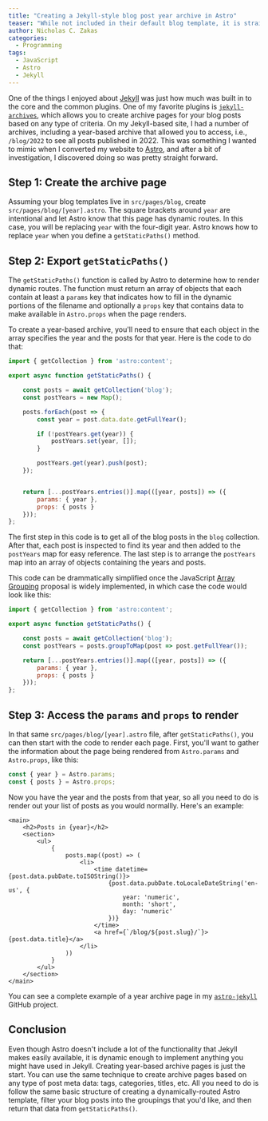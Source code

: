 ```yaml
---
title: "Creating a Jekyll-style blog post year archive in Astro"
teaser: "While not included in their default blog template, it is straightforward to create a year-based archive for your posts in Astro."
author: Nicholas C. Zakas
categories:
  - Programming
tags:
  - JavaScript
  - Astro
  - Jekyll
---
```


One of the things I enjoyed about [Jekyll](https://jekyllrb.com) was just how much was built in to the core and the common plugins. One of my favorite plugins is [`jekyll-archives`](https://github.com/jekyll/jekyll-archives), which allows you to create archive pages for your blog posts based on any type of criteria. On my Jekyll-based site, I had a number of archives, including a year-based archive that allowed you to access, i.e., `/blog/2022` to see all posts published in 2022. This was something I wanted to mimic when I converted my website to [Astro](https://astro.build), and after a bit of investigation, I discovered doing so was pretty straight forward.

## Step 1: Create the archive page

Assuming your blog templates live in `src/pages/blog`, create `src/pages/blog/[year].astro`. The square brackets around `year` are intentional and let Astro know that this page has dynamic routes. In this case, you will be replacing `year` with the four-digit year. Astro knows how to replace `year` when you define a `getStaticPaths()` method.

## Step 2: Export `getStaticPaths()`

The `getStaticPaths()` function is called by Astro to determine how to render dynamic routes. The function must return an array of objects that each contain at least a `params` key that indicates how to fill in the dynamic portions of the filename and optionally a `props` key that contains data to make available in `Astro.props` when the page renders.

To create a year-based archive, you'll need to ensure that each object in the array specifies the year and the posts for that year. Here is the code to do that:

```js
import { getCollection } from 'astro:content';

export async function getStaticPaths() {

	const posts = await getCollection('blog');
    const postYears = new Map();

    posts.forEach(post => {
        const year = post.data.date.getFullYear();

        if (!postYears.get(year)) {
            postYears.set(year, []);
        }

        postYears.get(year).push(post);
    });


    return [...postYears.entries()].map(([year, posts]) => ({
        params: { year },
        props: { posts }
    }));
};
```

The first step in this code is to get all of the blog posts in the `blog` collection. After that, each post is inspected to find its year and then added to the `postYears` map for easy reference. The last step is to arrange the `postYears` map into an array of objects containing the years and posts.

This code can be drammatically simplified once the JavaScript [Array Grouping](https://github.com/tc39/proposal-array-grouping) proposal is widely implemented, in which case the code would look like this:

```js
import { getCollection } from 'astro:content';

export async function getStaticPaths() {

	const posts = await getCollection('blog');
    const postYears = posts.groupToMap(post => post.getFullYear());

    return [...postYears.entries()].map(([year, posts]) => ({
        params: { year },
        props: { posts }
    }));
};
```

## Step 3: Access the `params` and `props` to render

In that same `src/pages/blog/[year].astro` file, after `getStaticPaths()`, you can then start with the code to render each page. First, you'll want to gather the information about the page being rendered from `Astro.params` and `Astro.props`, like this:

```js
const { year } = Astro.params;
const { posts } = Astro.props;
```

Now you have the year and the posts from that year, so all you need to do is render out your list of posts as you would normallly. Here's an example:

```astro
<main>
    <h2>Posts in {year}</h2>
    <section>
        <ul>
            {
                posts.map((post) => (
                    <li>
                        <time datetime={post.data.pubDate.toISOString()}>
                            {post.data.pubDate.toLocaleDateString('en-us', {
                                year: 'numeric',
                                month: 'short',
                                day: 'numeric'
                            })}
                        </time>
                        <a href={`/blog/${post.slug}/`}>{post.data.title}</a>
                    </li>
                ))
            }
        </ul>
    </section>
</main>
```

You can see a complete example of a year archive page in my [`astro-jekyll`](https://github.com/humanwhocodes/astro-jekyll/tree/main/example-site/src/pages/blog) GitHub project.

## Conclusion

Even though Astro doesn't include a lot of the functionality that Jekyll makes easily available, it is dynamic enough to implement anything you might have used in Jekyll. Creating year-based archive pages is just the start. You can use the same technique to create archive pages based on any type of post meta data: tags, categories, titles, etc. All you need to do is follow the same basic structure of creating a dynamically-routed Astro template, filter your blog posts into the groupings that you'd like, and then return that data from `getStaticPaths()`. 
